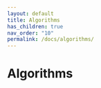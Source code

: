 ```yaml
---
layout: default
title: Algorithms
has_children: true
nav_order: "10"
permalink: /docs/algorithms/
---
```


# Algorithms
